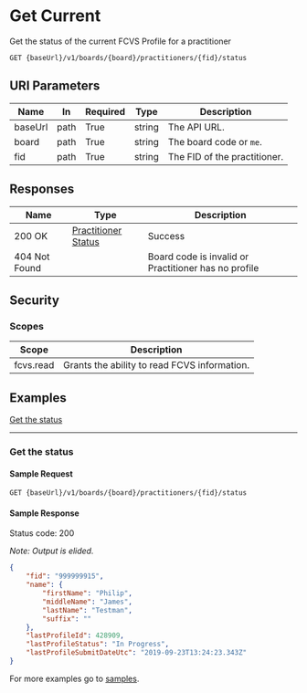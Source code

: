 # Get Current

Get the status of the current FCVS Profile for a practitioner

```http
GET {baseUrl}/v1/boards/{board}/practitioners/{fid}/status
```

## URI Parameters

| Name | In | Required | Type | Description |
| - |-|-|-|-|
| baseUrl | path | True | string | The API URL. |
| board | path | True | string | The board code or `me`. |
| fid | path | True | string | The FID of the practitioner. |

## Responses

| Name | Type | Description |
| - |-|-|
| 200 OK | [Practitioner Status](/docs/definitions/practitioner-status.md) | Success |
| 404 Not Found | | Board code is invalid or Practitioner has no profile |

## Security

### Scopes

| Scope | Description |
| -|-|
|fcvs.read | Grants the ability to read FCVS information. |

## Examples

[Get the status](#get-the-status)
***

### Get the status

#### Sample Request

```http
GET {baseUrl}/v1/boards/{board}/practitioners/{fid}/status
```

#### Sample Response

Status code: 200

*Note: Output is elided.*

```json
{
    "fid": "999999915",
    "name": {
        "firstName": "Philip",
        "middleName": "James",
        "lastName": "Testman",
        "suffix": ""
    },
    "lastProfileId": 428909,
    "lastProfileStatus": "In Progress",
    "lastProfileSubmitDateUtc": "2019-09-23T13:24:23.343Z"
}
```

For more examples go to [samples](/samples/).
